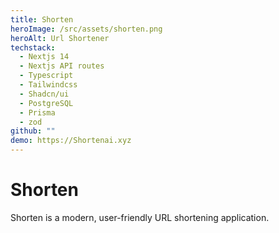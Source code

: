 ```yaml
---
title: Shorten
heroImage: /src/assets/shorten.png
heroAlt: Url Shortener
techstack:
  - Nextjs 14
  - Nextjs API routes
  - Typescript
  - Tailwindcss
  - Shadcn/ui
  - PostgreSQL
  - Prisma
  - zod
github: ""
demo: https://Shortenai.xyz
---
```

# Shorten
Shorten is a modern, user-friendly URL shortening application.